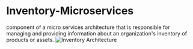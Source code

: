 # Inventory-Microservices
 component of a micro services architecture that is responsible for managing and providing information about an organization's inventory of products or assets.
![Inventory Architecture](https://github.com/Gmatieso/Inventory-Microservices/assets/55885416/23f738f0-8a42-40c2-b9ef-3b88b8a7e831)

